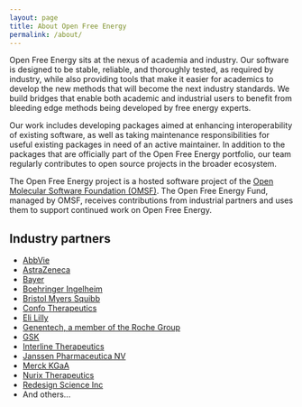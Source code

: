 ```yaml
---
layout: page
title: About Open Free Energy
permalink: /about/
---
```


Open Free Energy sits at the nexus of academia and industry.
Our software is designed to be stable, reliable, and thoroughly tested, as
required by industry, while also providing tools that make it easier for
academics to develop the new methods that will become the next industry
standards. We build bridges that enable both academic and industrial users to
benefit from bleeding edge methods being developed by free energy experts.

Our work includes developing packages aimed at enhancing interoperability of
existing software, as well as taking maintenance responsibilities for useful
existing packages in need of an active maintainer. In addition to the packages
that are officially part of the Open Free Energy portfolio, our team regularly
contributes to open source projects in the broader ecosystem.

The Open Free Energy project is a hosted software project of the [Open Molecular
Software Foundation (OMSF)](https://omsf.io/).
The Open Free Energy Fund, managed by OMSF, receives contributions from industrial partners and uses them to support continued work on Open Free Energy.


## Industry partners

- [AbbVie](https://www.abbvie.com/)
- [AstraZeneca](https://www.astrazeneca.com/)
- [Bayer](https://www.bayer.com/en/)
- [Boehringer Ingelheim](https://www.boehringer-ingelheim.com)
- [Bristol Myers Squibb](https://www.bms.com/)
- [Confo Therapeutics](https://www.confotherapeutics.com/)
- [Eli Lilly](https://www.lilly.com/)
- [Genentech, a member of the Roche Group](https://www.gene.com/)
- [GSK](https://www.gsk.com/en-gb/)
- [Interline Therapeutics](https://www.interlinetx.com/)
- [Janssen Pharmaceutica NV](https://www.janssen.com/)
- [Merck KGaA](https://www.merckgroup.com/en)
- [Nurix Therapeutics](https://www.nurixtx.com/)
- [Redesign Science Inc](https://www.redesignscience.com/)
- And others...
